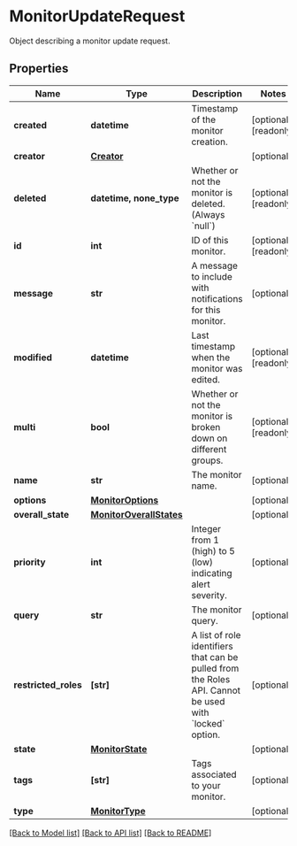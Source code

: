 # MonitorUpdateRequest

Object describing a monitor update request.

## Properties

| Name                 | Type                                                | Description                                                                                                      | Notes                 |
| -------------------- | --------------------------------------------------- | ---------------------------------------------------------------------------------------------------------------- | --------------------- |
| **created**          | **datetime**                                        | Timestamp of the monitor creation.                                                                               | [optional] [readonly] |
| **creator**          | [**Creator**](Creator.md)                           |                                                                                                                  | [optional]            |
| **deleted**          | **datetime, none_type**                             | Whether or not the monitor is deleted. (Always &#x60;null&#x60;)                                                 | [optional] [readonly] |
| **id**               | **int**                                             | ID of this monitor.                                                                                              | [optional] [readonly] |
| **message**          | **str**                                             | A message to include with notifications for this monitor.                                                        | [optional]            |
| **modified**         | **datetime**                                        | Last timestamp when the monitor was edited.                                                                      | [optional] [readonly] |
| **multi**            | **bool**                                            | Whether or not the monitor is broken down on different groups.                                                   | [optional] [readonly] |
| **name**             | **str**                                             | The monitor name.                                                                                                | [optional]            |
| **options**          | [**MonitorOptions**](MonitorOptions.md)             |                                                                                                                  | [optional]            |
| **overall_state**    | [**MonitorOverallStates**](MonitorOverallStates.md) |                                                                                                                  | [optional]            |
| **priority**         | **int**                                             | Integer from 1 (high) to 5 (low) indicating alert severity.                                                      | [optional]            |
| **query**            | **str**                                             | The monitor query.                                                                                               | [optional]            |
| **restricted_roles** | **[str]**                                           | A list of role identifiers that can be pulled from the Roles API. Cannot be used with &#x60;locked&#x60; option. | [optional]            |
| **state**            | [**MonitorState**](MonitorState.md)                 |                                                                                                                  | [optional]            |
| **tags**             | **[str]**                                           | Tags associated to your monitor.                                                                                 | [optional]            |
| **type**             | [**MonitorType**](MonitorType.md)                   |                                                                                                                  | [optional]            |

[[Back to Model list]](README.md#documentation-for-models) [[Back to API list]](README.md#documentation-for-api-endpoints) [[Back to README]](README.md)
